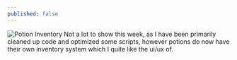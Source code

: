 ```yaml
---
published: false
---
```


![Potion Inventory]()
Not a lot to show this week, as I have been primarily cleaned up code and optimized some scripts, however potions do now have their own inventory system which I quite like the ui/ux of.

<!--excerpt-->


